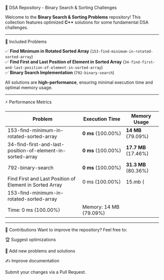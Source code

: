 🚀 DSA Repository - Binary Search & Sorting Challenges

Welcome to the **Binary Search & Sorting Problems** repository! This collection features optimized **C++** solutions for some fundamental DSA challenges.

---
📌 Included Problems

✅ **Find Minimum in Rotated Sorted Array** (`153-find-minimum-in-rotated-sorted-array`)  
✅ **Find First and Last Position of Element in Sorted Array** (`34-find-first-and-last-position-of-element-in-sorted-array`)  
✅ **Binary Search Implementation** (`792-binary-search`)  

All solutions are **high-performance**, ensuring minimal execution time and optimal memory usage.

---

⚡ Performance Metrics

| Problem | Execution Time | Memory Usage |
|---------|--------------|-------------|
| 153-find-minimum-in-rotated-sorted-array | **0 ms** (100.00%) | **14 MB** (79.09%) |
| 34-find-first-and-last-position-of-element-in-sorted-array | **0 ms** (100.00%) | **17.7 MB** (17.46%) |
| 792-binary-search | **0 ms** (100.00%) | **31.3 MB** (80.36%) |
| Find First and Last Position of Element in Sorted Array |0 ms (100.00%)| 15.mb (|
|153-find-minimum-in-rotated-sorted-array
Time: 0 ms (100.00%) | Memory: 14 MB (79.09%)
---
🎯 Contributions
Want to improve the repository? Feel free to:

🏆 Suggest optimizations

📌 Add new problems and solutions

✍ Improve documentation

Submit your changes via a Pull Request.

